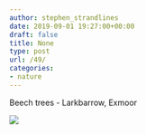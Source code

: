 ```yaml
---
author: stephen_strandlines
date: 2019-09-01 19:27:00+00:00
draft: false
title: None
type: post
url: /49/
categories:
- nature
---
```





Beech trees - Larkbarrow, Exmoor





![](https://strandlines.blog/wp-content/uploads/2019/10/b9fed0659c.jpg)


